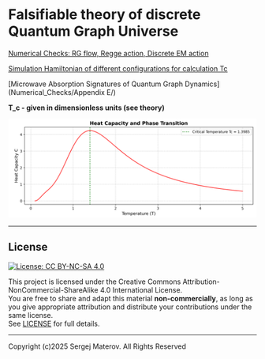 # Falsifiable theory of discrete Quantum Graph Universe  

[Numerical Checks: RG flow, Regge action, Discrete EM action](Numerical_Checks/RG/)

[Simulation Hamiltonian of different configurations for calculation Tc](Simulator/)

[Microwave Absorption Signatures of Quantum Graph Dynamics](Numerical_Checks/Appendix E/)



**T_c - given in dimensionless units (see theory)** 


![SimResult](Simulator/results_plot.png)

---

## License
[![License: CC BY-NC-SA 4.0](https://licensebuttons.net/l/by-nc-sa/4.0/88x31.png)](https://creativecommons.org/licenses/by-nc-sa/4.0/)

This project is licensed under the Creative Commons Attribution-NonCommercial-ShareAlike 4.0 International License.  
You are free to share and adapt this material **non-commercially**, as long as you give appropriate attribution and distribute your contributions under the same license.  
See [LICENSE](LICENSE) for full details.


---
Copyright (c)2025 Sergej Materov. All Rights Reserved

